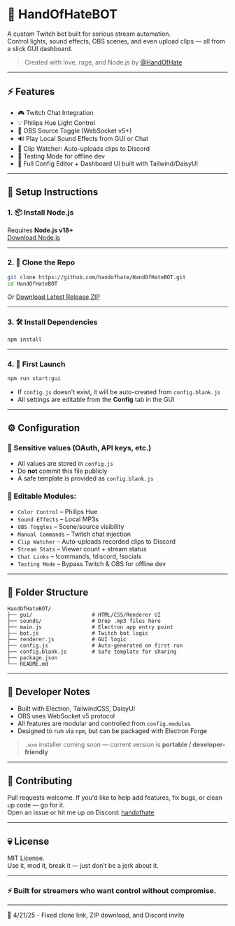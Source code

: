 # 🤖 HandOfHateBOT

A custom Twitch bot built for serious stream automation.  
Control lights, sound effects, OBS scenes, and even upload clips — all from a slick GUI dashboard.

> Created with love, rage, and Node.js by [@HandOfHate](https://twitch.tv/HandOfHate)

---

## ⚡ Features

- 🎮 Twitch Chat Integration  
- 💡 Philips Hue Light Control  
- 🎥 OBS Source Toggle (WebSocket v5+)  
- 🔊 Play Local Sound Effects from GUI or Chat  
- 📎 Clip Watcher: Auto-uploads clips to Discord  
- 🧪 Testing Mode for offline dev  
- 🧠 Full Config Editor + Dashboard UI built with Tailwind/DaisyUI  

---

## 🚀 Setup Instructions

### 1. 📦 Install Node.js
Requires **Node.js v18+**  
[Download Node.js](https://nodejs.org/en)

---

### 2. 🧬 Clone the Repo

```bash
git clone https://github.com/handofhate/HandOfHateBOT.git
cd HandOfHateBOT
```

Or [Download Latest Release ZIP](https://github.com/handofhate/HandOfHateBOT/releases/latest)

---

### 3. 🛠 Install Dependencies

```bash
npm install
```

---

### 4. 🔧 First Launch

```bash
npm run start:gui
```

- If `config.js` doesn't exist, it will be auto-created from `config.blank.js`
- All settings are editable from the **Config** tab in the GUI

---

## ⚙️ Configuration

### 🔑 Sensitive values (OAuth, API keys, etc.)

- All values are stored in `config.js`
- Do **not** commit this file publicly
- A safe template is provided as `config.blank.js`

### 🧩 Editable Modules:

- `Color Control` – Philips Hue  
- `Sound Effects` – Local MP3s  
- `OBS Toggles` – Scene/source visibility  
- `Manual Commands` – Twitch chat injection  
- `Clip Watcher` – Auto-uploads recorded clips to Discord  
- `Stream Stats` – Viewer count + stream status  
- `Chat Links` – !commands, !discord, !socials  
- `Testing Mode` – Bypass Twitch & OBS for offline dev  

---

## 📂 Folder Structure

```
HandOfHateBOT/
├── gui/                   # HTML/CSS/Renderer UI
├── sounds/                # Drop .mp3 files here
├── main.js                # Electron app entry point
├── bot.js                 # Twitch bot logic
├── renderer.js            # GUI logic
├── config.js              # Auto-generated on first run
├── config.blank.js        # Safe template for sharing
├── package.json
└── README.md
```

---

## 🧠 Developer Notes

- Built with Electron, TailwindCSS, DaisyUI  
- OBS uses WebSocket v5 protocol  
- All features are modular and controlled from `config.modules`  
- Designed to run via `npm`, but can be packaged with Electron Forge  

> `.exe` installer coming soon — current version is **portable / developer-friendly**

---

## 🤝 Contributing

Pull requests welcome. If you'd like to help add features, fix bugs, or clean up code — go for it.  
Open an issue or hit me up on Discord: [handofhate](discord.gg/fzjCEcsVns)

---

## 💀 License

MIT License.  
Use it, mod it, break it — just don’t be a jerk about it.

---

### ⚡ Built for streamers who want control without compromise.

---

📝 4/21/25 - Fixed clone link, ZIP download, and Discord invite

